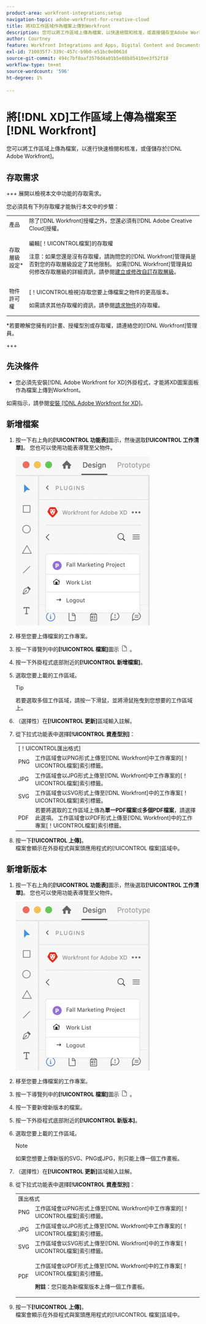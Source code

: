 ```yaml
---
product-area: workfront-integrations;setup
navigation-topic: adobe-workfront-for-creative-cloud
title: 將XD工作區域作為檔案上傳到Workfront
description: 您可以將工作區域上傳為檔案，以快速檢閱和核准，或直接儲存至Adobe Workfront。
author: Courtney
feature: Workfront Integrations and Apps, Digital Content and Documents
exl-id: 710035f7-339c-457c-b9b0-e51bc0e0061d
source-git-commit: 494c7bf8aaf3570d4a01b5e88b85410ee3f52f18
workflow-type: tm+mt
source-wordcount: '596'
ht-degree: 1%

---
```



# 將[!DNL XD]工作區域上傳為檔案至[!DNL Workfront]

您可以將工作區域上傳為檔案，以進行快速檢閱和核准，或僅儲存於[!DNL Adobe Workfront]。

## 存取需求

+++ 展開以檢視本文中功能的存取需求。

您必須具有下列存取權才能執行本文中的步驟：

<table style="table-layout:auto"> 
 <col> 
 <col> 
 <tbody> 
  <tr> 
   <!-- <td role="rowheader">[!DNL Adobe Workfront] plan*</td> 
   <td> <p>[!UICONTROL Pro] or higher</p> </td> 
  </tr> 
  <tr data-mc-conditions=""> 
   <td role="rowheader">[!DNL Adobe Workfront] license*</td> 
   <td> <p>[!UICONTROL Work] or [!UICONTROL Plan]</p> </td> 
  </tr> 
  <tr> -->
   <td role="rowheader">產品</td> 
   <td>除了[!DNL Workfront]授權之外，您還必須有[!DNL Adobe Creative Cloud]授權。</td> 
  </tr> 
  <tr> 
   <td role="rowheader">存取層級設定*</td> 
   <td> <p>編輯[！UICONTROL檔案]的存取權</p> <p>注意：如果您還是沒有存取權，請詢問您的[!DNL Workfront]管理員是否對您的存取層級設定了其他限制。 如需[!DNL Workfront]管理員如何修改存取層級的詳細資訊，請參閱<a href="../../administration-and-setup/add-users/configure-and-grant-access/create-modify-access-levels.md" class="MCXref xref">建立或修改自訂存取層級</a>。</p> </td> 
  </tr> 
  <tr> 
   <td role="rowheader">物件許可權</td> 
   <td> <p>[！UICONTROL檢視]存取您要上傳檔案之物件的更高版本。</p> <p>如需請求其他存取權的資訊，請參閱<a href="../../workfront-basics/grant-and-request-access-to-objects/request-access.md" class="MCXref xref">請求物件</a>的存取權。</p> </td> 
  </tr> 
 </tbody> 
</table>

&#42;若要瞭解您擁有的計畫、授權型別或存取權，請連絡您的[!DNL Workfront]管理員。

+++

## 先決條件

* 您必須先安裝[!DNL Adobe Workfront for XD]外掛程式，才能將XD圖案面板作為檔案上傳到Workfront。

如需指示，請參閱[安裝 [!DNL Adobe Workfront for XD]](/help/quicksilver/workfront-integrations-and-apps/adobe-workfront-for-creative-cloud/wf-adobe-xd-install.md)。

## 新增檔案

1. 按一下右上角的&#x200B;**[!UICONTROL 功能表]**&#x200B;圖示，然後選取&#x200B;**[!UICONTROL 工作清單]**。 您也可以使用功能表導覽至父物件。

   ![功能表圖示](assets/menu-350x440.png)

1. 移至您要上傳檔案的工作專案。
1. 按一下導覽列中的&#x200B;**[!UICONTROL 檔案]**&#x200B;圖示![檔案圖示](assets/documents.png)。

1. 按一下外掛程式底部附近的&#x200B;**[!UICONTROL 新增檔案]**。
1. 選取您要上載的工作區域。

   >[!TIP]
   >
   >若要選取多個工作區域，請按一下滑鼠，並將滑鼠拖曳到您想要的工作區域上。
1. （選擇性）在&#x200B;**[!UICONTROL 更新]**&#x200B;區域輸入註解。
1. 從下拉式功能表中選擇&#x200B;**[!UICONTROL 資產型別]**：

   <table style="table-layout:auto">
    <col>
    <col>
    <tbody>
     <tr>
      <td colspan="2" role="rowheader">[！UICONTROL匯出格式]</td>
     </tr>
     <tr>
      <td role="rowheader">PNG</td>
      <td>工作區域會以PNG形式上傳至[!DNL Workfront]中工作專案的[！UICONTROL檔案]索引標籤。 </td>
     </tr>
     <tr>
      <td role="rowheader">JPG</td>
      <td>工作區域會以JPG形式上傳至[!DNL Workfront]中工作專案的[！UICONTROL檔案]索引標籤。 <br></td>
     </tr>
     <tr>
      <td role="rowheader">SVG</td>
      <td>工作區域會以SVG形式上傳至[!DNL Workfront]中的工作專案[！UICONTROL檔案]索引標籤。 </td>
     </tr>
     <tr>
      <td role="rowheader">PDF</td>
      <td>若要將選取的工作區域上傳為<strong>單一PDF檔案</strong>或<strong>多個PDF檔案</strong>，請選擇此選項。 工作區域會以PDF形式上傳至[!DNL Workfront]中的工作專案[！UICONTROL檔案]索引標籤。</td>
     </tr>
    </tbody>
   </table>


1. 按一下&#x200B;**[!UICONTROL 上傳]**。\
   檔案會顯示在外掛程式與案頭應用程式的[!UICONTROL 檔案]區域中。

## 新增新版本

1. 按一下右上角的&#x200B;**[!UICONTROL 功能表]**&#x200B;圖示，然後選取&#x200B;**[!UICONTROL 工作清單]**。 您也可以使用功能表導覽至父物件。

   ![功能表圖示](assets/menu-350x440.png)

1. 移至您要上傳檔案的工作專案。
1. 按一下導覽列中的&#x200B;**[!UICONTROL 檔案]**&#x200B;圖示![檔案圖示](assets/documents.png)。

1. 按一下要新增新版本的檔案。
1. 按一下外掛程式底部附近的&#x200B;**[!UICONTROL 新版本]**。
1. 選取您要上載的工作區域。

   >[!NOTE]
   >
   >如果您想要上傳新版的SVG、PNG或JPG，則只能上傳一個工作畫板。

1. （選擇性）在&#x200B;**[!UICONTROL 更新]**&#x200B;區域輸入註解。

1. 從下拉式功能表中選擇&#x200B;**[!UICONTROL 資產型別]**：

   <table style="table-layout:auto">
    <col>
    <col>
    <tbody>
     <tr>
      <td colspan="2" role="rowheader">匯出格式</td>
     </tr>
     <tr>
      <td role="rowheader">PNG</td>
      <td>工作區域會以PNG形式上傳至[!DNL Workfront]中工作專案的[！UICONTROL檔案]索引標籤。 </td>
     </tr>
     <tr>
      <td role="rowheader">JPG</td>
      <td>工作區域會以JPG形式上傳至[!DNL Workfront]中工作專案的[！UICONTROL檔案]索引標籤。 <br></td>
     </tr>
     <tr>
      <td role="rowheader">SVG</td>
      <td>工作區域會以SVG形式上傳至[!DNL Workfront]中的工作專案[！UICONTROL檔案]索引標籤。 </td>
     </tr>
     <tr>
      <td role="rowheader">PDF</td>
      <td><p>工作區域會以PDF形式上傳至[!DNL Workfront]中的工作專案[！UICONTROL檔案]索引標籤。</p>
      <p><strong>附註</strong>：您只能為新檔案版本上傳一個工作畫板。</p>
      </td>
     </tr>
    </tbody>
   </table>

1. 按一下&#x200B;**[!UICONTROL 上傳]**。\
   檔案會顯示在外掛程式與案頭應用程式的[!UICONTROL 檔案]區域中。
